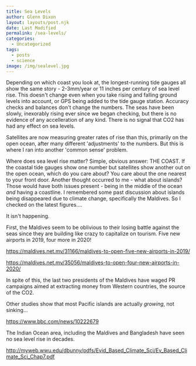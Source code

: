 ```yaml
---
title: Sea Levels
author: Glenn Dixon
layout: layouts/post.njk
date: Last Modified
permalink: /sea-levels/
categories:
  - Uncategorized
tags:
  - posts
  - science
image: /img/sealevel.jpg
---
```


Depending on which coast you look at, the longest-running tide gauges all show the same story - 2-3mm/year or 11 inches per century of sea level rise. This doesn't change even when you take rising and falling ground levels into account, or GPS being added to the tide gauge station. Accuracy checks and balances don't change the numbers. The seas have been slowly, inexorably rising ever since we began checking, but there is no evidence of any accelleration of any kind. There is no signal that CO2 has had any effect on sea levels.

Satellites are now measuring greater rates of rise than this, primarily on the open ocean, after many different 'adjustments' to the numbers. But this is where I ran into another 'common sense' problem.

Where does sea level rise matter? Simple, obvious answer: THE COAST. If the coastal tide gauges show one number but satellites show another out on the open ocean, which do you care about? You care about the one nearest to your front door. Another thought occurred to me - what about islands? Those would have both issues present - being in the middle of the ocean *and* having a coastline. I remembered some past discussion about islands being disappeared due to climate change, specifically the Maldives. So I checked on the latest figures....

It isn't happening.

First, the Maldives seem to be oblivious to their losing battle against the seas since they are building like crazy to capitalize on tourism. Five new airports in 2019, four more in 2020!

https://maldives.net.mv/31166/maldives-to-open-five-new-airports-in-2019/

https://maldives.net.mv/35056/maldives-to-open-four-new-airports-in-2020/

In spite of this, the last two presidents of the Maldives have waged PR campaigns aimed at extracting money from Western countries, the source of the CO2.

Other studies show that most Pacific islands are actually *growing*, not sinking...

https://www.bbc.com/news/10222679

The Indian Ocean area, including the Maldives and Bangladesh have seen no sea level rise in decades.

http://myweb.wwu.edu/dbunny/pdfs/Evid_Based_Climate_Sci/Ev_Based_Climate_Sci_Chap7.pdf

